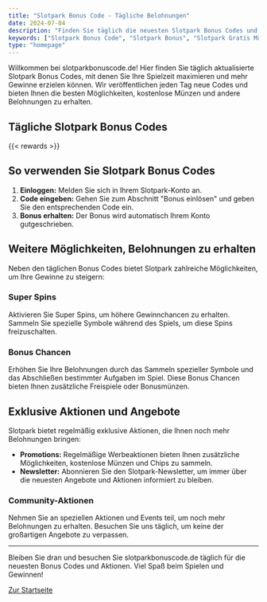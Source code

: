 ```yaml
---
title: "Slotpark Bonus Code - Tägliche Belohnungen"
date: 2024-07-04
description: "Finden Sie täglich die neuesten Slotpark Bonus Codes und nutzen Sie exklusive Angebote, um Ihr Spielerlebnis zu verbessern."
keywords: ["Slotpark Bonus Code", "Slotpark Bonus", "Slotpark Gratis Münzen", "Slotpark tägliche Boni"]
type: "homepage"
---
```


Willkommen bei slotparkbonuscode.de! Hier finden Sie täglich aktualisierte Slotpark Bonus Codes, mit denen Sie Ihre Spielzeit maximieren und mehr Gewinne erzielen können. Wir veröffentlichen jeden Tag neue Codes und bieten Ihnen die besten Möglichkeiten, kostenlose Münzen und andere Belohnungen zu erhalten.

## Tägliche Slotpark Bonus Codes

{{< rewards >}}

## So verwenden Sie Slotpark Bonus Codes

1. **Einloggen:** Melden Sie sich in Ihrem Slotpark-Konto an.
2. **Code eingeben:** Gehen Sie zum Abschnitt "Bonus einlösen" und geben Sie den entsprechenden Code ein.
3. **Bonus erhalten:** Der Bonus wird automatisch Ihrem Konto gutgeschrieben.

## Weitere Möglichkeiten, Belohnungen zu erhalten

Neben den täglichen Bonus Codes bietet Slotpark zahlreiche Möglichkeiten, um Ihre Gewinne zu steigern:

### Super Spins

Aktivieren Sie Super Spins, um höhere Gewinnchancen zu erhalten. Sammeln Sie spezielle Symbole während des Spiels, um diese Spins freizuschalten.

### Bonus Chancen

Erhöhen Sie Ihre Belohnungen durch das Sammeln spezieller Symbole und das Abschließen bestimmter Aufgaben im Spiel. Diese Bonus Chancen bieten Ihnen zusätzliche Freispiele oder Bonusmünzen.

## Exklusive Aktionen und Angebote

Slotpark bietet regelmäßig exklusive Aktionen, die Ihnen noch mehr Belohnungen bringen:

- **Promotions:** Regelmäßige Werbeaktionen bieten Ihnen zusätzliche Möglichkeiten, kostenlose Münzen und Chips zu sammeln.
- **Newsletter:** Abonnieren Sie den Slotpark-Newsletter, um immer über die neuesten Angebote und Aktionen informiert zu bleiben.

### Community-Aktionen

Nehmen Sie an speziellen Aktionen und Events teil, um noch mehr Belohnungen zu erhalten. Besuchen Sie uns täglich, um keine der großartigen Angebote zu verpassen.

---

Bleiben Sie dran und besuchen Sie slotparkbonuscode.de täglich für die neuesten Bonus Codes und Aktionen. Viel Spaß beim Spielen und Gewinnen!

[Zur Startseite](#)